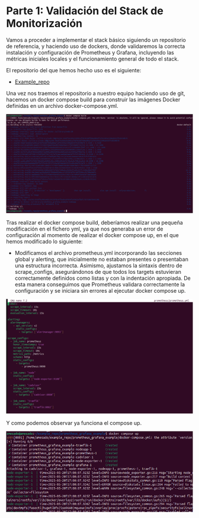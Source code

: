 # Parte 1: Validación del Stack de Monitorización

Vamos a proceder a implementar el stack básico siguiendo un repositorio de referencia, y haciendo uso de dockers, donde validaremos la correcta instalación y configuración de Prometheus y Grafana, incluyendo las métricas iniciales locales y el funcionamiento general de todo el stack.

El repositorio del que hemos hecho uso es el siguiente:

- [Example_repo](https://github.com/dinesh24murali/example_repo/tree/main/prometheus_grafana_example)

Una vez nos traemos el repositorio a nuestro equipo haciendo uso de git, hacemos un docker compose build para construir las imágenes Docker definidas en un archivo docker-compose.yml.

![I1](https://github.com/alvaromespen/pps-10003375/blob/main/template-main/RA5/RA5_3/Assets%20-%20Prometheus%20%26%20Grafana/1.png)

Tras realizar el docker compose build, deberíamos realizar una pequeña modificación en el fichero yml, ya que nos generaba un error de configuración al momento de realizar el docker compose up, en el que hemos modificado lo siguiente:

- Modificamos el archivo prometheus.yml incorporando las secciones global y alerting, que inicialmente no estaban presentes o presentaban una estructura incorrecta. Asimismo, ajustamos la sintaxis dentro de scrape_configs, asegurándonos de que todos los targets estuvieran correctamente definidos como listas y con la indentación apropiada. De esta manera conseguimos que Prometheus validara correctamente la configuración y se iniciara sin errores al ejecutar docker compose up.

![I2](https://github.com/alvaromespen/pps-10003375/blob/main/template-main/RA5/RA5_3/Assets%20-%20Prometheus%20%26%20Grafana/2.png)

Y como podemos observar ya funciona el compose up.

![I3](https://github.com/alvaromespen/pps-10003375/blob/main/template-main/RA5/RA5_3/Assets%20-%20Prometheus%20%26%20Grafana/3.png)
